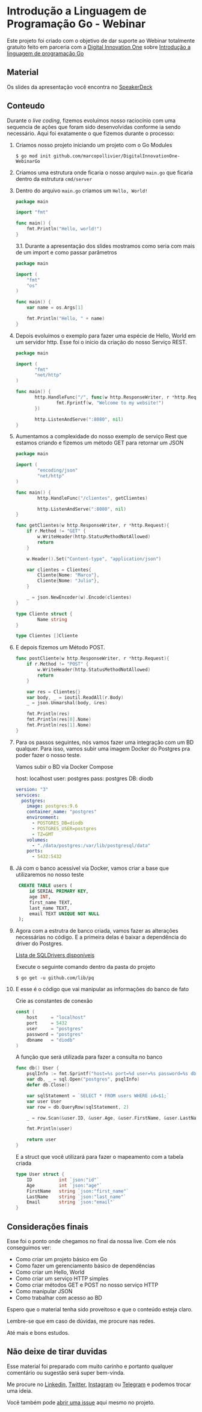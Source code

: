 # Introdução a Linguagem de Programação Go - Webinar

Este projeto foi criado com o objetivo de dar suporte ao Webinar totalmente gratuito feito em parceria com 
a [Digital Innovation One](https://digitalinnovation.one/) sobre 
[Introdução a linguagem de programação Go](https://web.digitalinnovation.one/project/0a98bfbf-cf22-4923-8425-38bfa686bc71)

## Material 

Os slides da apresentação você encontra no [SpeakerDeck](https://speakerdeck.com/marcopollivier/introducao-a-linguagem-de-programacao-go) 

## Conteudo


Durante o _live coding_, fizemos evoluímos nosso raciocínio com uma sequencia de ações que foram sido desenvolvidas conforme 
ia sendo necessário. Aqui foi exatamente o que fizemos durante o processo: 

1. Criamos nosso projeto iniciando um projeto com o Go Modules 

    ```shell script
    $ go mod init github.com/marcopollivier/DigitalInnovationOne-WebinarGo
    ```

2. Criamos uma estrutura onde ficaria o nosso arquivo `main.go` que ficaria dentro da estrutura `cmd/server`

3. Dentro do arquivo `main.go` criamos um `Hello, World!` 
    ```go
    package main
    
    import "fmt"
    
    func main() {
        fmt.Println("Hello, world!")
    }
    ```

    3.1. Durante a apresentação dos slides mostramos como seria com mais de um import e como passar parâmetros 

    ```go
    package main
    
    import (
        "fmt"
        "os"
    )
    
    func main() {
        var name = os.Args[1]
    
        fmt.Println("Hello, " + name)
    }
    ```
   
4. Depois evoluímos o exemplo para fazer uma espécie de Hello, World em um servidor http. 
Esse foi o início da criação do nosso Serviço REST.

    ```go
    package main
    
    import (
           "fmt"
           "net/http"
    )
    
    func main() {
           http.HandleFunc("/", func(w http.ResponseWriter, r *http.Request) {
                   fmt.Fprintf(w, "Welcome to my website!")
           })
    
           http.ListenAndServe(":8080", nil)
    }
    ```
   
5. Aumentamos a complexidade do nosso exemplo de serviço Rest que estamos criando e 
fizemos um método GET para retornar um JSON

    ```go
    package main
    
    import (
            "encoding/json"
            "net/http"
    )

    func main() {
            http.HandleFunc("/clientes", getClientes)

            http.ListenAndServe(":8080", nil)
    }

    func getClientes(w http.ResponseWriter, r *http.Request){
        if r.Method != "GET" {
            w.WriteHeader(http.StatusMethodNotAllowed)
            return
        }
    
        w.Header().Set("Content-type", "application/json")
    
        var clientes = Clientes{
            Cliente{Nome: "Marco"},
            Cliente{Nome: "Julio"},
        }
    
        _ = json.NewEncoder(w).Encode(clientes)
    }

    type Cliente struct {
            Name string
    }

    type Clientes []Cliente
    ```
   
6. E depois fizemos um Método POST. 

    ```go
    func postCliente(w http.ResponseWriter, r *http.Request){
    	if r.Method != "POST" {
    		w.WriteHeader(http.StatusMethodNotAllowed)
    		return
    	}
    
    	var res = Clientes{}
    	var body, _ = ioutil.ReadAll(r.Body)
    	_ = json.Unmarshal(body, &res)
    
    	fmt.Println(res)
    	fmt.Println(res[0].Nome)
    	fmt.Println(res[1].Nome)
    }
    ```
   
7. Para os passos seguintes, nós vamos fazer uma integração com um BD qualquer. 
Para isso, vamos subir uma imagem Docker do Postgres pra poder fazer o nosso teste. 

    Vamos subir o BD via Docker Compose
    
    host: localhost
    user: postgres
    pass: postgres
    DB: diodb
    
    ```yaml
    version: "3"
    services:
      postgres:
        image: postgres:9.6
        container_name: "postgres"
        environment:
          - POSTGRES_DB=diodb
          - POSTGRES_USER=postgres
          - TZ=GMT
        volumes:
          - "./data/postgres:/var/lib/postgresql/data"
        ports:
          - 5432:5432
    ```
   
8. Já com o banco acessível via Docker, vamos criar a base que utilizaremos no nosso teste
   
   ```sql
    CREATE TABLE users (
        id SERIAL PRIMARY KEY,
        age INT,
        first_name TEXT,
        last_name TEXT,
        email TEXT UNIQUE NOT NULL
    );
    ```

9. Agora com a estrutra de banco criada, vamos fazer as alterações necessárias no código. E a primeira delas é baixar a
dependência do driver do Postgres. 

    [Lista de SQLDrivers disponíveis](https://github.com/golang/go/wiki/SQLDrivers) 

    Execute o seguinte comando dentro da pasta do projeto 
    
    ```shell script
    $ go get -u github.com/lib/pq
    ```

10. E esse é o código que vai manipular as informações do banco de fato

    Crie as constantes de conexão 
    
    ```go
    const (
        host     = "localhost"
        port     = 5432
        user     = "postgres"
        password = "postgres"
        dbname   = "diodb"
    )
    ```
    
    A função que será utilizada para fazer a consulta no banco 
    
    ```go
    func db() User {
        psqlInfo := fmt.Sprintf("host=%s port=%d user=%s password=%s dbname=%s sslmode=disable", host, port, user, password, dbname)
        var db, _ = sql.Open("postgres", psqlInfo)
        defer db.Close()
    
        var sqlStatement = `SELECT * FROM users WHERE id=$1;`
        var user User
        var row = db.QueryRow(sqlStatement, 2)
    
        _ = row.Scan(&user.ID, &user.Age, &user.FirstName, &user.LastName, &user.Email)
    
        fmt.Println(user)
    
        return user
    }
    ```
    
    E a struct que você utilizará para fazer o mapeamento com a tabela criada 
    
    ```go
    type User struct {
        ID          int `json:"id"`
        Age         int `json:"age"`
        FirstName   string `json:"first_name"`
        LastName    string `json:"last_name"`
        Email       string `json:"email"`
    }
    ```
    
## Considerações finais

Esse foi o ponto onde chegamos no final da nossa live. Com ele nós conseguimos ver: 

- Como criar um projeto básico em Go 
- Como fazer um gerenciamento básico de dependências 
- Como criar um Hello, World
- Como criar um serviço HTTP simples 
- Como criar métodos GET e POST no nosso serviço HTTP
- Como manipular JSON 
- Como trabalhar com acesso ao BD 

Espero que o material tenha sido proveitoso e que o conteúdo esteja claro. 

Lembre-se que em caso de dúvidas, me procure nas redes. 

Até mais e bons estudos. 


## Não deixe de tirar duvidas

Esse material foi preparado com muito carinho e portanto qualquer comentário ou sugestão será super bem-vinda.

Me procure no 
[Linkedin](https://www.linkedin.com/in/marcopollivier/), 
[Twitter](https://twitter.com/marcopollivier),
[Instagram](https://www.instagram.com/marcopollivier/) ou 
[Telegram](http://t.me/marcopollivier) e podemos trocar uma ideia. 

Você também pode [abrir uma issue](https://github.com/marcopollivier/DigitalInnovationOne-WebinarGo/issues) 
aqui mesmo no projeto.

